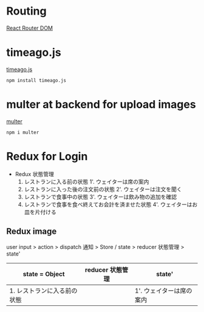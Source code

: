 # Routing

[React Router DOM](https://v5.reactrouter.com/web/guides/quick-start)

# timeago.js

[timeago.js](https://www.npmjs.com/package/timeago.js/v/4.0.0-beta.3)

```
npm install timeago.js
```

# multer at backend for upload images

[multer](https://www.npmjs.com/package/multer)

```
npm i multer
```

# Redux for Login

- Redux 状態管理
  1. レストランに入る前の状態
     1'. ウェイターは席の案内
  2. レストランに入った後の注文前の状態
     2'. ウェイターは注文を聞く
  3. レストランで食事中の状態
     3'. ウェイターは飲み物の追加を確認
  4. レストランで食事を食べ終えてお会計を済ませた状態
     4'. ウェイターはお皿を片付ける

## Redux image

user input > action > dispatch 通知 > Store / state > reducer 状態管理 > state'

| state = Object              | reducer 状態管理 | state'                   |
| --------------------------- | ---------------- | ------------------------ |
| 1. レストランに入る前の状態 |                  | 1'. ウェイターは席の案内 |

